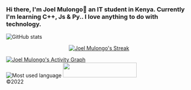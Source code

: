 ### Hi there, I'm Joel Mulongo👋 an IT student in Kenya. Currently I'm learning C++, Js & Py.. I love anything to do with technology.

<!DOCTYPE html>
<html lang="en">
  <body>
    

![GitHub stats](https://github-readme-stats.vercel.app/api?username=joelwmulongo&show_icons=true)  <br>
<p align="center">
    <a href="https://github.com/joelwmulongo">
        <img title="🔥 Get streak stats for your profile at git.io/streak-stats" alt="Joel Mulongo's Streak" src="https://github-readme-streak-stats.herokuapp.com/?user=joelwmulongo&theme=black-ice&hide_border=true&stroke=0000&background=060A0CD0"/>
    </a>
</p>
<a href="https://github.com/joelwmulongo/github-readme-activity-graph"><img alt="Joel Mulongo's Activity Graph" src="https://activity-graph.herokuapp.com/graph?username=joelwmulongo&bg_color=0D1117&color=5BCDEC&line=5BCDEC&point=FFFFFF&hide_border=true" /></a>
<BR>
<img align="justified" src="https://github-readme-stats.vercel.app/api/top-langs?username=joelwmulongo&show_icons=true&locale=en&layout=compact" alt ="Most used language" />

<img width="200" height="40" src="https://visitor-badge.glitch.me/badge?page_id=joelwmulongo">

<footer>
      ©2022
    </footer>
  </body>
</html>
